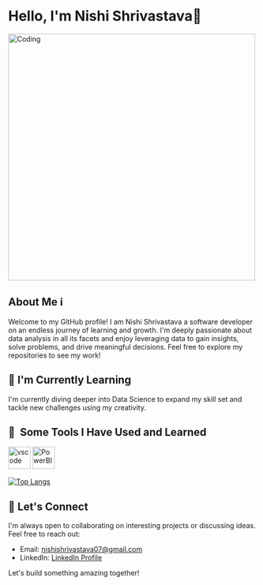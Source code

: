 # Hello, I'm Nishi Shrivastava👋

<a><img align="center" src="https://mir-s3-cdn-cf.behance.net/project_modules/disp/601014116770475.6068beff4640a.gif" alt="Coding" width=500px h/>
</a>

## About Me ℹ️

Welcome to my GitHub profile! I am Nishi Shrivastava a software developer on an endless journey of learning and growth. I'm deeply passionate about data analysis in all its facets and enjoy leveraging data to gain insights, solve problems, and drive meaningful decisions.
Feel free to explore my repositories to see my work!

## 🌱 I'm Currently Learning 

I'm currently diving deeper into Data Science to expand my skill set and tackle new challenges using my creativity.

<h2> 🚀 &nbsp;Some Tools I Have Used and Learned</h2>
<p align="left">
<img src="https://cdn.jsdelivr.net/gh/devicons/devicon/icons/vscode/vscode-original.svg" alt="vscode" width="45" height="45"/>
<img src="https://imgs.search.brave.com/LQKx1l6iYjjueba-Gi_qAgHi2z_axkPAGsl3m5YA_-M/rs:fit:500:0:0:0/g:ce/aHR0cHM6Ly91cGxv/YWQud2lraW1lZGlh/Lm9yZy93aWtpcGVk/aWEvY29tbW9ucy9j/L2NmL05ld19Qb3dl/cl9CSV9Mb2dvLnN2/Zw" alt="PowerBI" width="45" height="45/>
<img src="https://cdn.jsdelivr.net/gh/devicons/devicon/icons/jupyter/jupyter-original-wordmark.svg" alt="jupyter" width="45" height="45"/>          
</p>

[![Top Langs](https://github-readme-stats.vercel.app/api/top-langs/?username=Nishishrivastava)](https://github.com/Nishishrivastava/github-readme-stats)

## 💬 Let's Connect

I'm always open to collaborating on interesting projects or discussing ideas. Feel free to reach out:

- Email: [nishishrivastava07@gmail.com](mailto:nishishrivastava07@gmail.com)
- LinkedIn: [LinkedIn Profile](https://www.linkedin.com/in/nishi-shrivastava-b55795253/)

Let's build something amazing together! 
